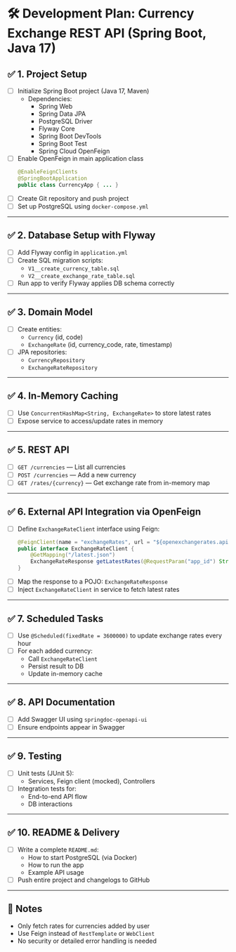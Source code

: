 
# 🛠️ Development Plan: Currency Exchange REST API (Spring Boot, Java 17)

## ✅ 1. Project Setup
- [ ] Initialize Spring Boot project (Java 17, Maven)
  - Dependencies:
    - Spring Web
    - Spring Data JPA
    - PostgreSQL Driver
    - Flyway Core
    - Spring Boot DevTools
    - Spring Boot Test
    - Spring Cloud OpenFeign
- [ ] Enable OpenFeign in main application class
  ```java
  @EnableFeignClients
  @SpringBootApplication
  public class CurrencyApp { ... }
  ```
- [ ] Create Git repository and push project
- [ ] Set up PostgreSQL using `docker-compose.yml`

---

## ✅ 2. Database Setup with Flyway
- [ ] Add Flyway config in `application.yml`
- [ ] Create SQL migration scripts:
  - `V1__create_currency_table.sql`
  - `V2__create_exchange_rate_table.sql`
- [ ] Run app to verify Flyway applies DB schema correctly

---

## ✅ 3. Domain Model
- [ ] Create entities:
  - `Currency` (id, code)
  - `ExchangeRate` (id, currency_code, rate, timestamp)
- [ ] JPA repositories:
  - `CurrencyRepository`
  - `ExchangeRateRepository`

---

## ✅ 4. In-Memory Caching
- [ ] Use `ConcurrentHashMap<String, ExchangeRate>` to store latest rates
- [ ] Expose service to access/update rates in memory

---

## ✅ 5. REST API
- [ ] `GET /currencies` — List all currencies
- [ ] `POST /currencies` — Add a new currency
- [ ] `GET /rates/{currency}` — Get exchange rate from in-memory map

---

## ✅ 6. External API Integration via OpenFeign
- [ ] Define `ExchangeRateClient` interface using Feign:
  ```java
  @FeignClient(name = "exchangeRates", url = "${openexchangerates.api.url}")
  public interface ExchangeRateClient {
      @GetMapping("/latest.json")
      ExchangeRateResponse getLatestRates(@RequestParam("app_id") String appId);
  }
  ```
- [ ] Map the response to a POJO: `ExchangeRateResponse`
- [ ] Inject `ExchangeRateClient` in service to fetch latest rates

---

## ✅ 7. Scheduled Tasks
- [ ] Use `@Scheduled(fixedRate = 3600000)` to update exchange rates every hour
- [ ] For each added currency:
  - Call `ExchangeRateClient`
  - Persist result to DB
  - Update in-memory cache

---

## ✅ 8. API Documentation
- [ ] Add Swagger UI using `springdoc-openapi-ui`
- [ ] Ensure endpoints appear in Swagger

---

## ✅ 9. Testing
- [ ] Unit tests (JUnit 5):
  - Services, Feign client (mocked), Controllers
- [ ] Integration tests for:
  - End-to-end API flow
  - DB interactions

---

## ✅ 10. README & Delivery
- [ ] Write a complete `README.md`:
  - How to start PostgreSQL (via Docker)
  - How to run the app
  - Example API usage
- [ ] Push entire project and changelogs to GitHub

---

## 🔖 Notes
- Only fetch rates for currencies added by user
- Use Feign instead of `RestTemplate` or `WebClient`
- No security or detailed error handling is needed

